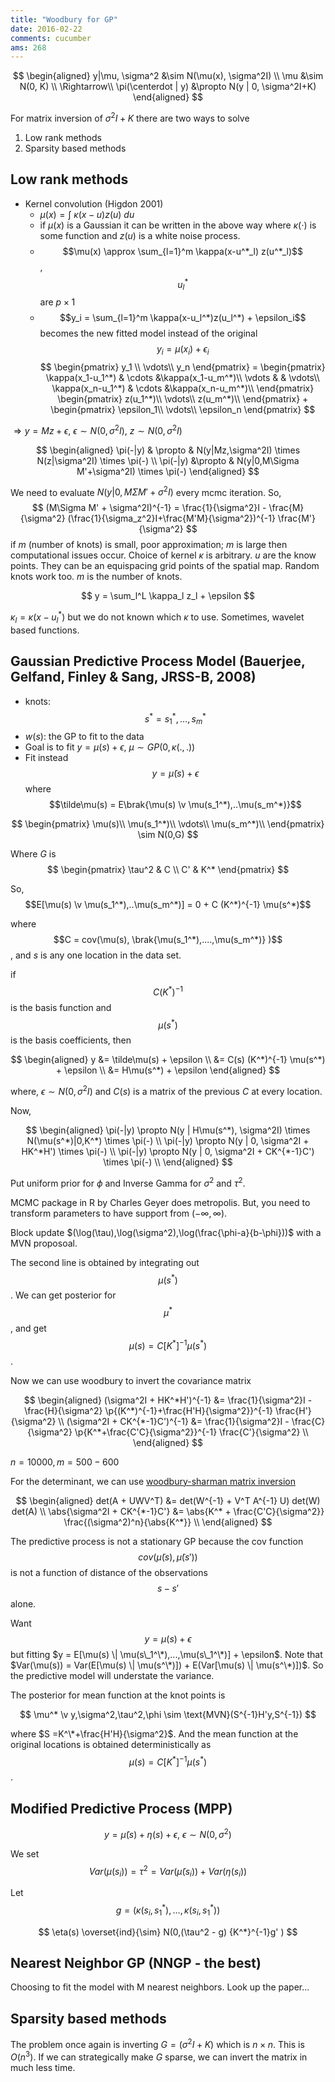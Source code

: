 ```yaml
---
title: "Woodbury for GP"
date: 2016-02-22
comments: cucumber
ams: 268
---
```


$$
\begin{aligned}
  y|\mu, \sigma^2 &\sim N(\mu(x), \sigma^2I) \\
  \mu &\sim N(0, K) \\
  \Rightarrow\\
  \pi(\centerdot | y) &\propto N(y | 0, \sigma^2I+K)
\end{aligned}
$$

For matrix inversion of $\sigma^2I+K$ there are two ways to solve

1. Low rank methods
2. Sparsity based methods

## Low rank methods

  - Kernel convolution (Higdon 2001)
      - $\mu(x) = \int~\kappa(x-u)z(u)~du$
      - if $\mu(x)$ is a Gaussian it can be written in the above way where $\kappa(\cdot)$ is some function and $z(u)$ is a white noise process.
      - $$\mu(x) \approx \sum_{l=1}^m \kappa(x-u^*_l) z(u^*_l)$$, $$u_l^*$$ are $p\times 1$
      - $$y_i = \sum_{l=1}^m \kappa(x-u_l^*)z(u_l^*) + \epsilon_i$$ becomes the new fitted model instead of the original $$y_i = \mu(x_i) + \epsilon_i$$
$$
\begin{pmatrix}
  y_1 \\
  \vdots\\
  y_n
\end{pmatrix}
=
\begin{pmatrix}
  \kappa(x_1-u_1^*) & \cdots &\kappa(x_1-u_m^*)\\
  \vdots & & \vdots\\
  \kappa(x_n-u_1^*) & \cdots &\kappa(x_n-u_m^*)\\
\end{pmatrix}
\begin{pmatrix}
  z(u_1^*)\\
  \vdots\\
  z(u_m^*)\\
\end{pmatrix} +
\begin{pmatrix}
  \epsilon_1\\
  \vdots\\
  \epsilon_n
\end{pmatrix}
$$

$\Rightarrow y = Mz + \epsilon$, $\epsilon \sim N(0,\sigma^2I)$, $z\sim N(0,\sigma^2I)$

$$
\begin{aligned}
 \pi(-|y) & \propto & N(y|Mz,\sigma^2I) \times N(z|\sigma^2I) \times \pi(-) \\
 \pi(-|y) &\propto & N(y|0,M\Sigma M'+\sigma^2I) \times \pi(-)
\end{aligned}
$$

We need to evaluate $N(y|0,M\Sigma M'+\sigma^2I)$ every mcmc iteration. 
So, 
$$
  (M\Sigma M' + \sigma^2I)^{-1} = \frac{1}{\sigma^2}I - \frac{M}{\sigma^2} (\frac{1}{\sigma_z^2}I+\frac{M'M}{\sigma^2})^{-1} \frac{M'}{\sigma^2}
$$
if $m$ (number of knots) is small, poor approximation; $m$ is large then computational issues occur. Choice of kernel $\kappa$ is arbitrary.
$u$ are the know points. They can be an equispacing grid points of the spatial map. Random knots work too. $m$ is the number of knots.

$$
  y = \sum_l^L \kappa_l z_l + \epsilon
$$

$\kappa_l = \kappa(x-u_l^*)$ but we do not known which $\kappa$ to use. Sometimes, wavelet based functions.


## Gaussian Predictive Process Model (Bauerjee, Gelfand, Finley & Sang, JRSS-B, 2008)

- knots: $$s^* = s_1^*, ..., s_m^*$$
- $w(s)$: the GP to fit to the data
- Goal is to fit $y=\mu(s)+\epsilon$, $\mu \sim GP(0,\kappa(.,.))$
- Fit instead $$y = \tilde\mu(s) + \epsilon$$ where $$\tilde\mu(s) = E\brak{\mu(s) \v \mu(s_1^*),..\mu(s_m^*)}$$

$$
\begin{pmatrix}
  \mu(s)\\
  \mu(s_1^*)\\
  \vdots\\
  \mu(s_m^*)\\
\end{pmatrix} \sim N(0,G)
$$

Where $G$ is 
$$
\begin{pmatrix}
  \tau^2 & C \\
  C' & K^*
\end{pmatrix}
$$

So, $$E[\mu(s) \v \mu(s_1^*),..\mu(s_m^*)]  =  0 + C (K^*)^{-1} \mu(s^*)$$

where $$C = cov(\mu(s), \brak{\mu(s_1^*),....,\mu(s_m^*)} )$$, and $s$ is any one location in the data set.

if $$C(K^*)^{-1}$$ is the basis function and $$\mu(s^*)$$ is the basis coefficients, then

$$
  \begin{aligned}
    y &= \tilde\mu(s) + \epsilon \\
    &= C(s) (K^*)^{-1} \mu(s^*) + \epsilon \\
    &= H\mu(s^*) + \epsilon
  \end{aligned}
$$

where, $\epsilon \sim N(0,\sigma^2I)$ and $C(s)$ is a matrix of the previous $C$ at every location.

Now, 

$$
\begin{aligned}
  \pi(-|y) \propto N(y | H\mu(s^*), \sigma^2I) \times N(\mu(s^*)|0,K^*) \times \pi(-) \\
  \pi(-|y) \propto N(y | 0, \sigma^2I + HK^*H') \times \pi(-) \\
  \pi(-|y) \propto N(y | 0, \sigma^2I + CK^{*-1}C') \times \pi(-) \\
\end{aligned}
$$

Put uniform prior for $\phi$ and Inverse Gamma for $\sigma^2$ and $\tau^2$.

MCMC package in R by Charles Geyer does metropolis. But, you need to transform parameters to have support from $(-\infty,\infty)$.

Block update $(\log(\tau),\log(\sigma^2),\log(\frac{\phi-a}{b-\phi}))$ with a MVN proposoal.

The second line is obtained by integrating out $$\mu(s^*)$$. We can get posterior for $$\mu^*$$, and get $$\mu(s)=C[K^*]^{-1}\mu(s^*)$$.

Now we can use woodbury to invert the covariance matrix

$$
\begin{aligned}
  (\sigma^2I + HK^*H')^{-1} &= \frac{1}{\sigma^2}I - \frac{H}{\sigma^2} \p{(K^*)^{-1}+\frac{H'H}{\sigma^2}}^{-1} \frac{H'}{\sigma^2} \\
  (\sigma^2I + CK^{*-1}C')^{-1} &= \frac{1}{\sigma^2}I - \frac{C}{\sigma^2} \p{K^*+\frac{C'C}{\sigma^2}}^{-1} \frac{C'}{\sigma^2} \\
\end{aligned}
$$

$n = 10000, m = 500-600$

For the determinant, we can use [woodbury-sharman matrix inversion](https://en.wikipedia.org/wiki/Matrix_determinant_lemma)

$$
\begin{aligned}
  det(A + UWV^T) &= det(W^{-1} + V^T A^{-1} U) det(W) det(A) \\
  \abs{\sigma^2I + CK^{*-1}C'} &= \abs{K^* + \frac{C'C}{\sigma^2}} \frac{(\sigma^2)^n}{\abs{K^*}}  \\
\end{aligned}
$$

The predictive process is not a stationary GP because the cov function $$cov(\tilde\mu(s),\tilde\mu(s'))$$is not a function of distance of the observations $$s-s'$$alone.

Want $$ y = \mu(s) + \epsilon$$ but fitting $y = E[\mu(s) \| \mu(s\_1^\*),...,\mu(s\_1^\*)] + \epsilon$. Note that $Var(\mu(s)) = Var(E[\mu(s) \| \mu(s^\*)]) + E(Var[\mu(s) \| \mu(s^\*)])$. So the predictive model will understate the variance.

The posterior for mean function at the knot points is

$$
  \mu^* \v y,\sigma^2,\tau^2,\phi \sim \text{MVN}(S^{-1}H'y,S^{-1})
$$

where $S =K^\*+\frac{H'H}{\sigma^2}$. And the mean function at the original locations is obtained deterministically as $$\mu(s)=C[K^*]^{-1}\mu(s^*)$$.

## Modified Predictive Process (MPP)

$$
  y = \tilde\mu(s) + \eta(s) + \epsilon, ~ \epsilon \sim N(0,\sigma^2)
$$

We set $$Var(\mu(s_i)) = \tau^2 = Var(\tilde\mu(s_i)) + Var(\eta(s_i))$$

Let $$g = (\kappa(s_i,s_1^*),..., \kappa(s_i,s_1^*))$$

$$
  \eta(s) \overset{ind}{\sim} N(0,(\tau^2 - g) {K^*}^{-1}g' )
$$

## Nearest Neighbor GP (NNGP - the best)

Choosing to fit the model with M nearest neighbors. Look up the paper...

## Sparsity based methods

The problem once again is inverting $G=(\sigma^2I+K)$ which is $n\times n$. This is $O(n^3)$. If we can strategically make $G$ sparse, we can invert the matrix in much less time.
